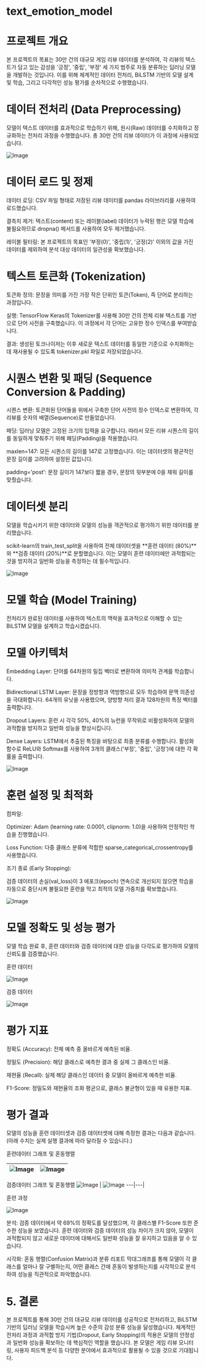 # text_emotion_model

# 프로젝트 개요 
본 프로젝트의 목표는 30만 건의 대규모 게임 리뷰 데이터를 분석하여, 각 리뷰의 텍스트가 담고 있는 감성을 '긍정', '중립', '부정' 세 가지 범주로 자동 분류하는 딥러닝 모델을 개발하는 것입니다. 이를 위해 체계적인 데이터 전처리, BiLSTM 기반의 모델 설계 및 학습, 그리고 다각적인 성능 평가를 순차적으로 수행했습니다.

# 데이터 전처리 (Data Preprocessing)
모델이 텍스트 데이터를 효과적으로 학습하기 위해, 원시(Raw) 데이터를 수치화하고 정규화하는 전처리 과정을 수행했습니다. 총 30만 건의 리뷰 데이터가 이 과정에 사용되었습니다.

![Image](https://github.com/user-attachments/assets/54ad4fd3-28d1-44f8-9834-da2a7f6c206b)

# 데이터 로드 및 정제
데이터 로딩: CSV 파일 형태로 저장된 리뷰 데이터를 pandas 라이브러리를 사용하여 로드했습니다.

결측치 제거: 텍스트(content) 또는 레이블(label) 데이터가 누락된 행은 모델 학습에 불필요하므로 dropna() 메서드를 사용하여 모두 제거했습니다.

레이블 필터링: 본 프로젝트의 목표인 '부정(0)', '중립(1)', '긍정(2)' 이외의 값을 가진 데이터를 제외하여 분석 대상 데이터의 일관성을 확보했습니다.

# 텍스트 토큰화 (Tokenization)
토큰화 정의: 문장을 의미를 가진 가장 작은 단위인 토큰(Token), 즉 단어로 분리하는 과정입니다.

실행: TensorFlow Keras의 Tokenizer를 사용해 30만 건의 전체 리뷰 텍스트를 기반으로 단어 사전을 구축했습니다. 이 과정에서 각 단어는 고유한 정수 인덱스를 부여받습니다.

결과: 생성된 토크나이저는 이후 새로운 텍스트 데이터를 동일한 기준으로 수치화하는 데 재사용될 수 있도록 tokenizer.pkl 파일로 저장되었습니다.

# 시퀀스 변환 및 패딩 (Sequence Conversion & Padding)
시퀀스 변환: 토큰화된 단어들을 위에서 구축한 단어 사전의 정수 인덱스로 변환하여, 각 리뷰를 숫자의 배열(Sequence)로 만들었습니다.

패딩: 딥러닝 모델은 고정된 크기의 입력을 요구합니다. 따라서 모든 리뷰 시퀀스의 길이를 동일하게 맞춰주기 위해 패딩(Padding)을 적용했습니다.

maxlen=147: 모든 시퀀스의 길이를 147로 고정했습니다. 이는 데이터셋의 평균적인 문장 길이를 고려하여 설정된 값입니다.

padding='post': 문장 길이가 147보다 짧을 경우, 문장의 뒷부분에 0을 채워 길이를 맞췄습니다.

# 데이터셋 분리
모델을 학습시키기 위한 데이터와 모델의 성능을 객관적으로 평가하기 위한 데이터를 분리했습니다.

scikit-learn의 train_test_split을 사용하여 전체 데이터셋을 **훈련 데이터 (80%)**와 **검증 데이터 (20%)**로 분할했습니다. 이는 모델이 훈련 데이터에만 과적합되는 것을 방지하고 일반화 성능을 측정하는 데 필수적입니다.

![Image](https://github.com/user-attachments/assets/a1225284-259e-4e47-bd9e-c507357caef4)

# 모델 학습 (Model Training)
전처리가 완료된 데이터를 사용하여 텍스트의 맥락을 효과적으로 이해할 수 있는 BiLSTM 모델을 설계하고 학습시켰습니다.

# 모델 아키텍처
Embedding Layer: 단어를 64차원의 밀집 벡터로 변환하여 의미적 관계를 학습합니다.

Bidirectional LSTM Layer: 문장을 정방향과 역방향으로 모두 학습하여 문맥 의존성을 극대화합니다. 64개의 유닛을 사용했으며, 양방향 처리 결과 128차원의 특징 벡터를 출력합니다.

Dropout Layers: 훈련 시 각각 50%, 40%의 뉴런을 무작위로 비활성화하여 모델의 과적합을 방지하고 일반화 성능을 향상시킵니다.

Dense Layers: LSTM에서 추출된 특징을 바탕으로 최종 분류를 수행합니다. 활성화 함수로 ReLU와 Softmax를 사용하여 3개의 클래스('부정', '중립', '긍정')에 대한 각 확률을 출력합니다.

 ![Image](https://github.com/user-attachments/assets/84f677b0-0397-45a9-928a-1681880fb3ab)

# 훈련 설정 및 최적화
컴파일:

Optimizer: Adam (learning rate: 0.0001, clipnorm: 1.0)을 사용하여 안정적인 학습을 진행했습니다.

Loss Function: 다중 클래스 분류에 적합한 sparse_categorical_crossentropy를 사용했습니다.

조기 종료 (Early Stopping):

검증 데이터의 손실(val_loss)이 3 에포크(epoch) 연속으로 개선되지 않으면 학습을 자동으로 중단시켜 불필요한 훈련을 막고 최적의 모델 가중치를 확보했습니다.

![Image](https://github.com/user-attachments/assets/8e8bd4c7-dfdb-47f2-a2ac-a43b0259d92c)

# 모델 정확도 및 성능 평가
모델 학습 완료 후, 훈련 데이터와 검증 데이터에 대한 성능을 다각도로 평가하여 모델의 신뢰도를 검증했습니다.

훈련 데이터 

![Image](https://github.com/user-attachments/assets/4f4bf020-8219-44b6-8dcb-55f978f23200)

검증 데이터

![Image](https://github.com/user-attachments/assets/6b816cb5-1eea-41f6-ace4-98847012ddb1) 

# 평가 지표
정확도 (Accuracy): 전체 예측 중 올바르게 예측된 비율.

정밀도 (Precision): 해당 클래스로 예측한 결과 중 실제 그 클래스인 비율.

재현율 (Recall): 실제 해당 클래스인 데이터 중 모델이 올바르게 예측한 비율.

F1-Score: 정밀도와 재현율의 조화 평균으로, 클래스 불균형이 있을 때 유용한 지표.

# 평가 결과
모델의 성능을 훈련 데이터셋과 검증 데이터셋에 대해 측정한 결과는 다음과 같습니다. (아래 수치는 실제 실행 결과에 따라 달라질 수 있습니다.)

훈련데이터 그래프 및 혼동행렬

![Image](https://github.com/user-attachments/assets/cd99fd62-c3e2-4f01-9576-e89618879cb5) | ![Image](https://github.com/user-attachments/assets/7721fd6b-a06e-49b4-8690-48485bd13e8f) 
---|---|

검증데이터 그래프 및 혼동행렬
![Image](https://github.com/user-attachments/assets/b2cb0d5b-7987-405e-91fe-238bff144a82) | ![Image](https://github.com/user-attachments/assets/0d168abe-9657-4daf-be6e-61e1c19696ea) 
---|---|

훈련 과정

![Image](https://github.com/user-attachments/assets/dc2d5060-f7ac-451c-9421-91ab16272073)

분석: 검증 데이터에서 약 69%의 정확도를 달성했으며, 각 클래스별 F1-Score 또한 준수한 성능을 보였습니다. 훈련 데이터와 검증 데이터의 성능 차이가 크지 않아, 모델이 과적합되지 않고 새로운 데이터에 대해서도 일반화 성능을 잘 유지하고 있음을 알 수 있습니다.

시각화: 혼동 행렬(Confusion Matrix)과 분류 리포트 막대그래프를 통해 모델이 각 클래스를 얼마나 잘 구별하는지, 어떤 클래스 간에 혼동이 발생하는지를 시각적으로 분석하여 성능을 직관적으로 파악했습니다.

# 5. 결론
본 프로젝트를 통해 30만 건의 대규모 리뷰 데이터를 성공적으로 전처리하고, BiLSTM 기반의 딥러닝 모델을 학습시켜 높은 수준의 감성 분류 성능을 달성했습니다. 체계적인 전처리 과정과 과적합 방지 기법(Dropout, Early Stopping)의 적용은 모델의 안정성과 일반화 성능을 확보하는 데 핵심적인 역할을 했습니다. 본 모델은 게임 리뷰 모니터링, 사용자 피드백 분석 등 다양한 분야에서 효과적으로 활용될 수 있을 것으로 기대됩니다.
